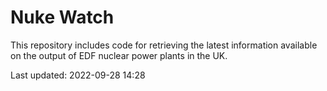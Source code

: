 # Nuke Watch

This repository includes code for retrieving the latest information available on the output of EDF nuclear power plants in the UK.

Last updated: 2022-09-28 14:28